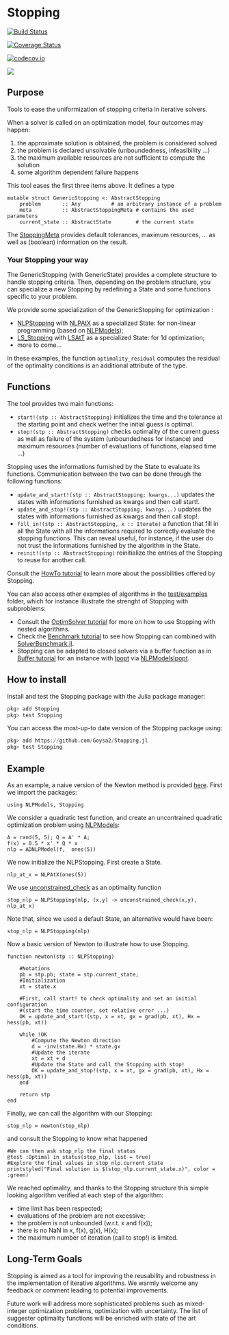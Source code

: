 # Stopping

[![Build Status](https://travis-ci.org/Goysa2/Stopping.jl.svg?branch=master)](https://travis-ci.org/Goysa2/Stopping.jl)

[![Coverage Status](https://coveralls.io/repos/Goysa2/Stopping.jl/badge.svg?branch=master&service=github)](https://coveralls.io/github/Goysa2/Stopping.jl?branch=julia-0.7)

[![codecov.io](http://codecov.io/github/Goysa2/Stopping.jl/coverage.svg?branch=master)](http://codecov.io/github/Goysa2/Stopping.jl?branch=master)

[![](https://img.shields.io/badge/docs-dev-blue.svg)](https://goysa2.github.io/Stopping.jl/dev/)


## Purpose

Tools to ease the uniformization of stopping criteria in iterative solvers.

When a solver is called on an optimization model, four outcomes may happen:

1. the approximate solution is obtained, the problem is considered solved
2. the problem is declared unsolvable (unboundedness, infeasibility ...)
3. the maximum available resources are not sufficient to compute the solution
4. some algorithm dependent failure happens

This tool eases the first three items above. It defines a type

    mutable struct GenericStopping <: AbstractStopping
        problem       :: Any          # an arbitrary instance of a problem
        meta          :: AbstractStoppingMeta # contains the used parameters
        current_state :: AbstractState        # the current state

The [StoppingMeta](https://github.com/Goysa2/Stopping.jl/blob/master/src/Stopping/StoppingMetamod.jl) provides default tolerances, maximum resources, ...  as well as (boolean) information on the result.

### Your Stopping your way

The GenericStopping (with GenericState) provides a complete structure to handle stopping criteria.
Then, depending on the problem structure, you can specialize a new Stopping by
redefining a State and some functions specific to your problem.

We provide some specialization of the GenericStopping for optimization :
  * [NLPStopping](https://github.com/Goysa2/Stopping.jl/blob/master/src/Stopping/NLPStoppingmod.jl) with [NLPAtX](https://github.com/Goysa2/Stopping.jl/blob/master/src/State/NLPAtXmod.jl) as a specialized State: for non-linear programming (based on [NLPModels](https://github.com/JuliaSmoothOptimizers/NLPModels.jl));
  * [LS_Stopping](https://github.com/Goysa2/Stopping.jl/blob/master/src/Stopping/LineSearchStoppingmod.jl) with [LSAtT](https://github.com/Goysa2/Stopping.jl/blob/master/src/State/LSAtTmod.jl) as a specialized State: for 1d optimization;
  * more to come...

In these examples, the function `optimality_residual` computes the residual of the optimality conditions is an additional attribute of the type.

## Functions

The tool provides two main functions:
* `start!(stp :: AbstractStopping)` initializes the time and the tolerance at the starting point and check wether the initial guess is optimal.
* `stop!(stp :: AbstractStopping)` checks optimality of the current guess as well as failure of the system (unboundedness for instance) and maximum resources (number of evaluations of functions, elapsed time ...)

Stopping uses the informations furnished by the State to evaluate its functions. Communication between the two can be done through the following functions:
* `update_and_start!(stp :: AbstractStopping; kwargs...)` updates the states with informations furnished as kwargs and then call start!.
* `update_and_stop!(stp :: AbstractStopping; kwargs...)` updates the states with informations furnished as kwargs and then call stop!.
* `fill_in!(stp :: AbstractStopping, x :: Iterate)` a function that fill in all the State with all the informations required to correctly evaluate the stopping functions. This can reveal useful, for instance, if the user do not trust the informations furnished by the algorithm in the State.
* `reinit!(stp :: AbstractStopping)` reinitialize the entries of
the Stopping to reuse for another call.

Consult the [HowTo tutorial](https://github.com/Goysa2/Stopping.jl/blob/master/test/examples/runhowto.jl) to learn more about the possibilities offered by Stopping.

You can also access other examples of algorithms in the [test/examples](https://github.com/Goysa2/Stopping.jl/blob/master/test/examples/) folder, which for instance illustrate the strenght of Stopping with subproblems:
* Consult the [OptimSolver tutorial](https://github.com/Goysa2/Stopping.jl/blob/master/test/examples/run-optimsolver.jl) for more on how to use Stopping with nested algorithms.
* Check the [Benchmark tutorial](https://github.com/Goysa2/Stopping.jl/blob/master/test/examples/benchmark.jl) to see how Stopping can combined with [SolverBenchmark.jl](https://juliasmoothoptimizers.github.io/SolverBenchmark.jl/).
* Stopping can be adapted to closed solvers via a buffer function as in [Buffer tutorial](https://github.com/Goysa2/Stopping.jl/blob/master/test/examples/buffer.jl) for an instance with [Ipopt](https://github.com/JuliaOpt/Ipopt.jl) via [NLPModelsIpopt](https://github.com/JuliaSmoothOptimizers/NLPModelsIpopt.jl).

## How to install
Install and test the Stopping package with the Julia package manager:
```julia
pkg> add Stopping
pkg> test Stopping
```
You can access the most-up-to date version of the Stopping package using:
```julia
pkg> add https://github.com/Goysa2/Stopping.jl
pkg> test Stopping
```
## Example

As an example, a naive version of the Newton method is provided [here](https://github.com/Goysa2/Stopping.jl/blob/master/test/examples/newton.jl). First we import the packages:
```
using NLPModels, Stopping
```
We consider a quadratic test function, and create an uncontrained quadratic optimization problem using [NLPModels](https://github.com/JuliaSmoothOptimizers/NLPModels.jl):
```
A = rand(5, 5); Q = A' * A;
f(x) = 0.5 * x' * Q * x
nlp = ADNLPModel(f,  ones(5))
```

We now initialize the NLPStopping. First create a State.
```
nlp_at_x = NLPAtX(ones(5))
```
We use [unconstrained_check](https://github.com/Goysa2/Stopping.jl/blob/master/src/Stopping/nlp_admissible_functions.jl) as an optimality function
```
stop_nlp = NLPStopping(nlp, (x,y) -> unconstrained_check(x,y), nlp_at_x)
```
Note that, since we used a default State, an alternative would have been:
```
stop_nlp = NLPStopping(nlp)
```

Now a basic version of Newton to illustrate how to use Stopping.
```
function newton(stp :: NLPStopping)

    #Notations
    pb = stp.pb; state = stp.current_state;
    #Initialization
    xt = state.x

    #First, call start! to check optimality and set an initial configuration
    #(start the time counter, set relative error ...)
    OK = update_and_start!(stp, x = xt, gx = grad(pb, xt), Hx = hess(pb, xt))

    while !OK
        #Compute the Newton direction
        d = -inv(state.Hx) * state.gx
        #Update the iterate
        xt = xt + d
        #Update the State and call the Stopping with stop!
        OK = update_and_stop!(stp, x = xt, gx = grad(pb, xt), Hx = hess(pb, xt))
    end

    return stp
end
```
Finally, we can call the algorithm with our Stopping:
```
stop_nlp = newton(stop_nlp)
```
and consult the Stopping to know what happened
```
#We can then ask stop_nlp the final status
@test :Optimal in status(stop_nlp, list = true)
#Explore the final values in stop_nlp.current_state
printstyled("Final solution is $(stop_nlp.current_state.x)", color = :green)
```
We reached optimality, and thanks to the Stopping structure this simple looking
algorithm verified at each step of the algorithm:
- time limit has been respected;
- evaluations of the problem are not excessive;
- the problem is not unbounded (w.r.t. x and f(x));
- there is no NaN in x, f(x), g(x), H(x);
- the maximum number of iteration (call to stop!) is limited.

## Long-Term Goals

Stopping is aimed as a tool for improving the reusability and robustness in the implementation of iterative algorithms. We warmly welcome any feedback or comment leading to potential improvements.

Future work will address more sophisticated problems such as mixed-integer optimization problems, optimization with uncertainty. The list of suggester optimality functions will be enriched with state of the art conditions.

